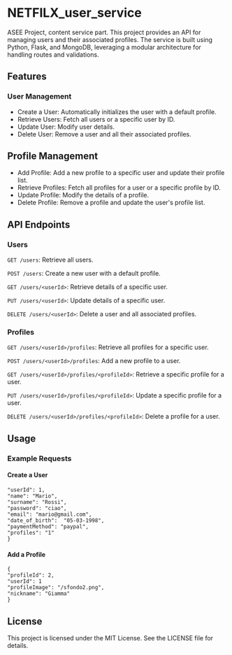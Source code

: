 # NETFILX_user_service
ASEE Project, content service part.
This project provides an API for managing users and their associated profiles. 
The service is built using Python, Flask, and MongoDB, leveraging a modular architecture for handling 
routes and validations.

## Features
### User Management
- Create a User: Automatically initializes the user with a default profile.
- Retrieve Users: Fetch all users or a specific user by ID.
- Update User: Modify user details.
- Delete User: Remove a user and all their associated profiles. 

## Profile Management
- Add Profile: Add a new profile to a specific user and update their profile list.
- Retrieve Profiles: Fetch all profiles for a user or a specific profile by ID.
- Update Profile: Modify the details of a profile.
- Delete Profile: Remove a profile and update the user's profile list.

## API Endpoints
### Users
```GET /users```: Retrieve all users.

```POST /users```: Create a new user with a default profile.

```GET /users/<userId>```: Retrieve details of a specific user.

```PUT /users/<userId>```: Update details of a specific user.

```DELETE /users/<userId>```: Delete a user and all associated profiles.

### Profiles
```GET /users/<userId>/profiles```: Retrieve all profiles for a specific user.

```POST /users/<userId>/profiles```: Add a new profile to a user.

```GET /users/<userId>/profiles/<profileId>```: Retrieve a specific profile for a user.

```PUT /users/<userId>/profiles/<profileId>```: Update a specific profile for a user.

```DELETE /users/<userId>/profiles/<profileId>```: Delete a profile for a user.

## Usage
### Example Requests

#### Create a User
```{
"userId": 1,
"name": "Mario",
"surname": "Rossi",
"password": "ciao",
"email": "mario@gmail.com",
"date_of_birth":  "05-03-1998",
"paymentMethod": "paypal",
"profiles": "1"
}
```
#### Add a Profile
```
{
"profileId": 2,
"userId": 1
"profileImage": "/sfondo2.png",  
"nickname": "Giamma"
}
```

## License
This project is licensed under the MIT License. See the LICENSE file for details.
